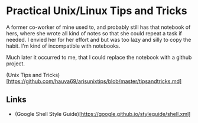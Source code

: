 # Practical Unix/Linux Tips and Tricks 

A former co-worker of mine used to, and probably still has that
notebook of hers, where she wrote all kind of notes so that she could
repeat a task if needed. I envied her for her effort and but was too lazy
and silly to copy the habit. I'm kind of incompatible with notebooks.

Much later it occurred to me, that I could replace the notebook with a
github project.

(Unix Tips and Tricks)[https://github.com/hauva69/arisunixtips/blob/master/tipsandtricks.md]

## Links

* (Google Shell Style Guide)[https://google.github.io/styleguide/shell.xml]
